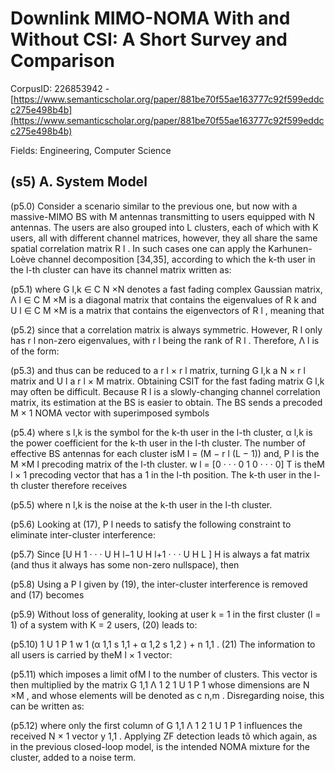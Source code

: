 # Downlink MIMO-NOMA With and Without CSI: A Short Survey and Comparison

CorpusID: 226853942 - [https://www.semanticscholar.org/paper/881be70f55ae163777c92f599eddcc275e498b4b](https://www.semanticscholar.org/paper/881be70f55ae163777c92f599eddcc275e498b4b)

Fields: Engineering, Computer Science

## (s5) A. System Model
(p5.0) Consider a scenario similar to the previous one, but now with a massive-MIMO BS with M antennas transmitting to users equipped with N antennas. The users are also grouped into L clusters, each of which with K users, all with different channel matrices, however, they all share the same spatial correlation matrix R l . In such cases one can apply the Karhunen-Loève channel decomposition [34,35], according to which the k-th user in the l-th cluster can have its channel matrix written as:

(p5.1) where G l,k ∈ C N ×N denotes a fast fading complex Gaussian matrix, Λ l ∈ C M ×M is a diagonal matrix that contains the eigenvalues of R k and U l ∈ C M ×M is a matrix that contains the eigenvectors of R l , meaning that

(p5.2) since that a correlation matrix is always symmetric. However, R l only has r l non-zero eigenvalues, with r l being the rank of R l . Therefore, Λ l is of the form:

(p5.3) and thus can be reduced to a r l × r l matrix, turning G l,k a N × r l matrix and U l a r l × M matrix. Obtaining CSIT for the fast fading matrix G l,k may often be difficult. Because R l is a slowly-changing channel correlation matrix, its estimation at the BS is easier to obtain. The BS sends a precoded M × 1 NOMA vector with superimposed symbols

(p5.4) where s l,k is the symbol for the k-th user in the l-th cluster, α l,k is the power coefficient for the k-th user in the l-th cluster. The number of effective BS antennas for each cluster isM l = (M − r l (L − 1)) and, P l is the M ×M l precoding matrix of the l-th cluster. w l = [0 · · · 0 1 0 · · · 0] T is theM l × 1 precoding vector that has a 1 in the l-th position. The k-th user in the l-th cluster therefore receives

(p5.5) where n l,k is the noise at the k-th user in the l-th cluster.

(p5.6) Looking at (17), P l needs to satisfy the following constraint to eliminate inter-cluster interference:

(p5.7) Since [U H 1 · · · U H l−1 U H l+1 · · · U H L ] H is always a fat matrix (and thus it always has some non-zero nullspace), then

(p5.8) Using a P l given by (19), the inter-cluster interference is removed and (17) becomes

(p5.9) Without loss of generality, looking at user k = 1 in the first cluster (l = 1) of a system with K = 2 users, (20) leads to:

(p5.10) 1 U 1 P 1 w 1 (α 1,1 s 1,1 + α 1,2 s 1,2 ) + n 1,1 . (21) The information to all users is carried by theM l × 1 vector:

(p5.11) which imposes a limit ofM l to the number of clusters. This vector is then multiplied by the matrix G 1,1 Λ 1 2 1 U 1 P 1 whose dimensions are N ×M , and whose elements will be denoted as c n,m . Disregarding noise, this can be written as:

(p5.12) where only the first column of G 1,1 Λ 1 2 1 U 1 P 1 influences the received N × 1 vector y 1,1 . Applying ZF detection leads tõ   which again, as in the previous closed-loop model, is the intended NOMA mixture for the cluster, added to a noise term.
